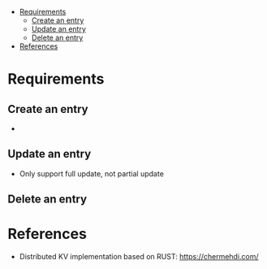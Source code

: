 - [Requirements](#requirements)
  - [Create an entry](#create-an-entry)
  - [Update an entry](#update-an-entry)
  - [Delete an entry](#delete-an-entry)
- [References](#references)

# Requirements
## Create an entry
* 

## Update an entry
* Only support full update, not partial update

## Delete an entry


# References
* Distributed KV implementation based on RUST: https://chermehdi.com/